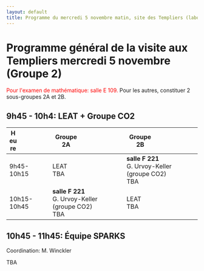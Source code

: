 ```yaml
---
layout: default
title: Programme du mercredi 5 novembre matin, site des Templiers (laboratoire LEAT et équipe I3S SPARKS)
---
```



# Programme général de la visite aux Templiers mercredi 5 novembre (Groupe 2)

<span style="color:red">Pour l'examen de mathématique: salle E 109.</span>
Pour les autres, constituer 2 sous-groupes 2A et 2B.

## 9h45 - 10h4: LEAT + Groupe CO2


| <div style="width:20%">Heure</div>     | <div style="width:40%">Groupe 2A</div>      | <div style="width:40%">Groupe 2B</div>     
|-----------|----------------|----------------------------------------------
|9h45-10h15 | LEAT <br> TBA      | **salle F 221** <br> G. Urvoy-Keller (groupe CO2)<br> TBA
|10h15-10h45| **salle F 221**  <br> G. Urvoy-Keller (groupe CO2) <br> TBA | LEAT <br> TBA


## 10h45 - 11h45: Équipe SPARKS

Coordination: M. Winckler

TBA

